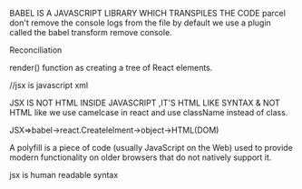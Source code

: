 BABEL IS A JAVASCRIPT LIBRARY WHICH TRANSPILES THE CODE
parcel don't remove the console logs from the file by default we use a plugin called the babel transform remove console.


Reconciliation

 render() function as creating a tree of React elements.

//jsx is javascript xml

JSX IS NOT HTML INSIDE JAVASCRIPT ,IT'S HTML LIKE SYNTAX & NOT HTML like we use camelcase in react and use className instead of class.


JSX=>babel->react.Createlelment->object->HTML(DOM)

A polyfill is a piece of code (usually JavaScript on the Web) used to provide modern functionality on older browsers that do not natively support it.

jsx is human readable syntax


